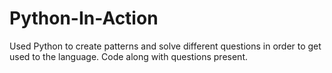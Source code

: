 # Python-In-Action
Used Python to create patterns and solve different questions in order to get used to the language. Code along with questions present.
